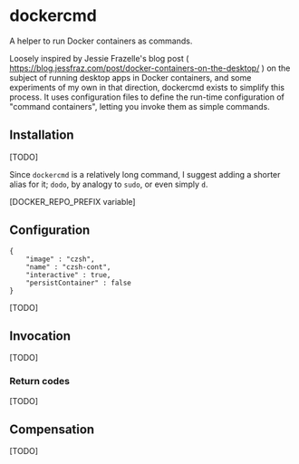 # dockercmd

A helper to run Docker containers as commands.

Loosely inspired by Jessie Frazelle's blog post ( https://blog.jessfraz.com/post/docker-containers-on-the-desktop/ ) on the subject of running desktop apps in Docker containers, and some experiments of my own in that direction, dockercmd exists to simplify this process. It uses configuration files to define the run-time configuration of "command containers", letting you invoke them as simple commands.

## Installation

[TODO]

Since `dockercmd` is a relatively long command, I suggest adding a shorter alias for it; `dodo`, by analogy to `sudo`, or even simply `d`.

[DOCKER_REPO_PREFIX variable]

## Configuration

```
{
    "image" : "czsh",
    "name" : "czsh-cont",
    "interactive" : true,
    "persistContainer" : false
}
```

[TODO]

## Invocation

[TODO]

### Return codes

[TODO]

## Compensation

[TODO]
